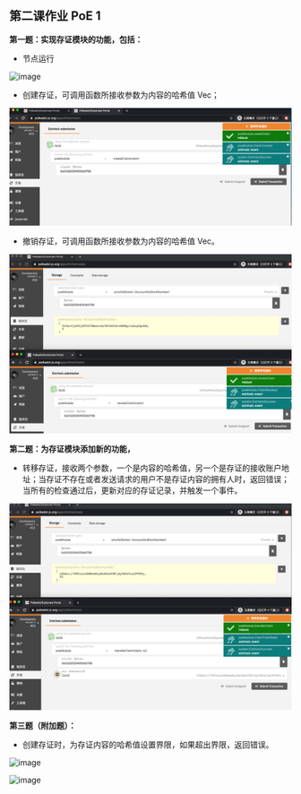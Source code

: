 ## 第二课作业 PoE 1

**第一题：实现存证模块的功能，包括：**
* 节点运行

![image](node_run.png)

* 创建存证，可调用函数所接收参数为内容的哈希值 Vec<u8>；

![image](create_claim.png)

* 撤销存证，可调用函数所接收参数为内容的哈希值 Vec<u8>。

![image](revoke_claim.png)

**第二题：为存证模块添加新的功能，**

* 转移存证，接收两个参数，一个是内容的哈希值，另一个是存证的接收账户地址；当存证不存在或者发送请求的用户不是存证内容的拥有人时，返回错误；当所有的检查通过后，更新对应的存证记录，并触发一个事件。

![image](transfer_claim.png)

**第三题（附加题）：**

* 创建存证时，为存证内容的哈希值设置界限，如果超出界限，返回错误。

![image](error_claim_1.png)

![image](error_claim_2.png)
